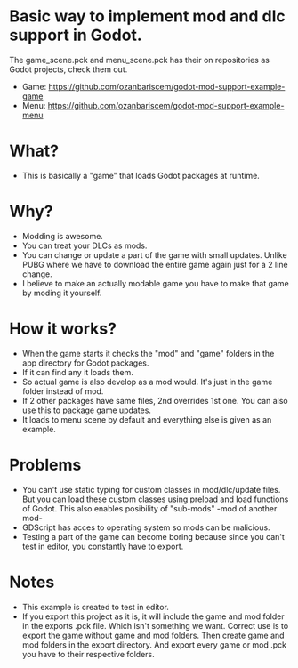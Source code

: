 # Basic way to implement mod and dlc support in Godot.

The game_scene.pck and menu_scene.pck has their on repositories as Godot projects, check them out.
 - Game: https://github.com/ozanbariscem/godot-mod-support-example-game
 - Menu: https://github.com/ozanbariscem/godot-mod-support-example-menu


# What?
 - This is basically a "game" that loads Godot packages at runtime.

# Why?
 - Modding is awesome.
 - You can treat your DLCs as mods.
 - You can change or update a part of the game with small updates. Unlike PUBG where we have to download the entire game again just for a 2 line change.
 - I believe to make an actually modable game you have to make that game by moding it yourself.

# How it works?
 - When the game starts it checks the "mod" and "game" folders in the app directory for Godot packages.
 - If it can find any it loads them.
 - So actual game is also develop as a mod would. It's just in the game folder instead of mod.
 - If 2 other packages have same files, 2nd overrides 1st one. You can also use this to package game updates.
 - It loads to menu scene by default and everything else is given as an example.

# Problems
 - You can't use static typing for custom classes in mod/dlc/update files. But you can load these custom classes using preload and load functions of Godot. This also enables posibility of "sub-mods" -mod of another mod-
 - GDScript has acces to operating system so mods can be malicious.
 - Testing a part of the game can become boring because since you can't test in editor, you constantly have to export.

# Notes
 - This example is created to test in editor.
 - If you export this project as it is, it will include the game and mod folder in the exports .pck file. Which isn't something we want. Correct use is to export the game without game and mod folders. Then create game and mod folders in the export directory. And export every game or mod .pck you have to their respective folders.
